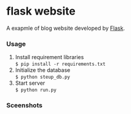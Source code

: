 # flask website
A exapmle of blog website developed by [Flask](https://flask.palletsprojects.com/en/2.0.x/).


### Usage
1. Install requirement libraries </br>
```$ pip install -r requirements.txt```
2. Initialize the database  </br>
```$ python steup_db.py```
3. Start server  </br>
```$ python run.py```

### Sceenshots


